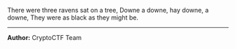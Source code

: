 
There were three ravens sat on a tree, Downe a downe, hay downe, a downe, They were as black as they might be.

---
**Author:** CryptoCTF Team
